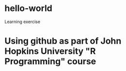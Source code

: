 # hello-world
Learning exercise
# Using github as part of John Hopkins University "R Programming" course
